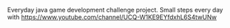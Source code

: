 Everyday java game development challenge project.
Small steps every day with https://www.youtube.com/channel/UCQ-W1KE9EYfdxhL6S4twUNw